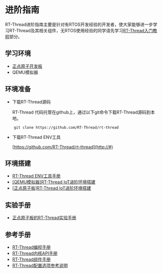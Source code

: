 # 进阶指南 #
RT-Thread进阶指南主要是针对有RTOS开发经验的开发者，使大家能够进一步学习RT-Thread及其相关组件，无RTOS使用经验的同学请先学习[RT-Thread入门教程](http://#)部分。

## 学习环境 ##
* [正点原子开发板](http://#)
* QEMU模拟器

## 环境准备 ##
* 下载RT-Thread源码

    RT-Thread 代码托管在github上，通过以下git命令下载RT-Thread源码到本地。

```
    git clone https://github.com/RT-Thread/rt-thread
```

* 下载RT-Thread ENV工具


    [https://github.com/RT-Thread/rt-thread](http://#)


## 环境搭建 ##
* [RT-Thread ENV工具手册](http://#)
* [[QEMU模拟器]RT-Thread IoT进阶环境搭建](http://#)
* [[正点原子板]RT-Thread IoT进阶环境搭建](http://#)

## 实验手册 ##
* [正点原子板的RT-Thread实验手册](http://#)

## 参考手册 ##
* [RT-Thread编程手册](http://#)
* [RT-Thread内核API手册](http://#)
* [RT-Thread组件手册](http://#)
* [RT-Thread配置选项参考说明](http://#)
